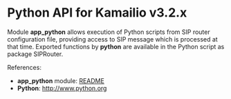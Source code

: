 # Python API for Kamailio v3.2.x

Module **app_python** allows execution of Python scripts from SIP router
configuration file, providing access to SIP message which is processed
at that time. Exported functions by **python** are available in the
Python script as package SIPRouter.

References:

-   **app_python** module:
    [README](http://kamailio.org/docs/modules/3.2.x/modules/app_python.html)
-   **Python**: <http://www.python.org>
